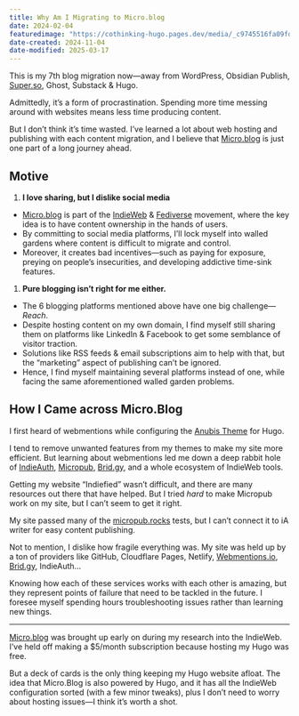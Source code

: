 ```yaml
---
title: Why Am I Migrating to Micro.blog
date: 2024-02-04
featuredimage: "https://cothinking-hugo.pages.dev/media/_c9745516fa09fd1e1f87826e338f419e_MD5.png"
date-created: 2024-11-04
date-modified: 2025-03-17
---
```


This is my 7th blog migration now—away from WordPress, Obsidian Publish, [Super.so](https://super.so/), Ghost, Substack & Hugo.

Admittedly, it’s a form of procrastination. Spending more time messing around with websites means less time producing content.

But I don’t think it’s time wasted. I’ve learned a lot about web hosting and publishing with each content migration, and I believe that [Micro.blog](https://micro.blog/) is just one part of a long journey ahead.

## Motive

1. **I love sharing, but I dislike social media**

- [Micro.blog](https://micro.blog/) is part of the [IndieWeb](https://indieweb.org/) & [Fediverse](https://en.wikipedia.org/wiki/Fediverse) movement, where the key idea is to have content ownership in the hands of users.
- By committing to social media platforms, I’ll lock myself into walled gardens where content is difficult to migrate and control.
- Moreover, it creates bad incentives—such as paying for exposure, preying on people’s insecurities, and developing addictive time-sink features.

1. **Pure blogging isn’t right for me either.**

- The 6 blogging platforms mentioned above have one big challenge— _Reach_.
- Despite hosting content on my own domain, I find myself still sharing them on platforms like LinkedIn & Facebook to get some semblance of visitor traction.
- Solutions like RSS feeds & email subscriptions aim to help with that, but the “marketing” aspect of publishing can’t be ignored.
- Hence, I find myself maintaining several platforms instead of one, while facing the same aforementioned walled garden problems.

## How I Came across Micro.Blog

I first heard of webmentions while configuring the [Anubis Theme](https://github.com/Mitrichius/hugo-theme-anubis) for Hugo.

I tend to remove unwanted features from my themes to make my site more efficient. But learning about webmentions led me down a deep rabbit hole of [IndieAuth](https://indieauth.com/), [Micropub](https://indieweb.org/Micropub), [Brid.gy](https://brid.gy/), and a whole ecosystem of IndieWeb tools.

Getting my website “Indiefied” wasn’t difficult, and there are many resources out there that have helped. But I tried _hard_ to make Micropub work on my site, but I can’t seem to get it right.

My site passed many of the [micropub.rocks](https://micropub.rocks/) tests, but I can’t connect it to iA writer for easy content publishing.

Not to mention, I dislike how fragile everything was. My site was held up by a ton of providers like GitHub, Cloudflare Pages, Netlify, [Webmentions.io](https://webmentions.io/), [Brid.gy](https://brid.gy/), IndieAuth…

Knowing how each of these services works with each other is amazing, but they represent points of failure that need to be tackled in the future. I foresee myself spending hours troubleshooting issues rather than learning new things.

---

[Micro.blog](https://micro.blog/) was brought up early on during my research into the IndieWeb. I’ve held off making a $5/month subscription because hosting my Hugo was free.

But a deck of cards is the only thing keeping my Hugo website afloat. The idea that Micro.Blog is also powered by Hugo, and it has all the IndieWeb configuration sorted (with a few minor tweaks), plus I don’t need to worry about hosting issues—I think it’s worth a shot.
